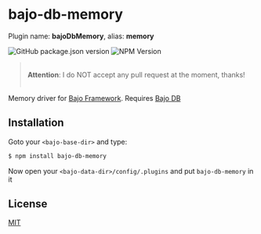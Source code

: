 # bajo-db-memory

Plugin name: **bajoDbMemory**, alias: **memory**

![GitHub package.json version](https://img.shields.io/github/package-json/v/ardhi/bajo-db-memory) ![NPM Version](https://img.shields.io/npm/v/bajo-db-memory)

> <br />**Attention**: I do NOT accept any pull request at the moment, thanks!<br /><br />

Memory driver for [Bajo Framework](https://github.com/ardhi/bajo). Requires [Bajo DB](https://github.com/ardhi/bajo-db)

## Installation

Goto your ```<bajo-base-dir>``` and type:

```bash
$ npm install bajo-db-memory
```

Now open your ```<bajo-data-dir>/config/.plugins``` and put ```bajo-db-memory``` in it

## License

[MIT](LICENSE)

